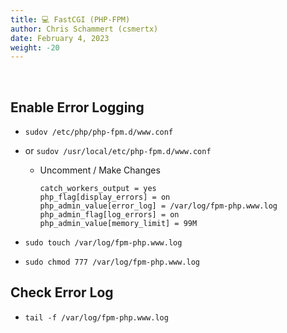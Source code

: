 ```yaml
---
title: 💻 FastCGI (PHP-FPM)
author: Chris Schammert (csmertx)
date: February 4, 2023
weight: -20
---
```


<br />

## Enable Error Logging

- ```sudov /etc/php/php-fpm.d/www.conf```

- or ```sudov /usr/local/etc/php-fpm.d/www.conf```

    - Uncomment / Make Changes

        ```
        catch_workers_output = yes
        php_flag[display_errors] = on
        php_admin_value[error_log] = /var/log/fpm-php.www.log
        php_admin_flag[log_errors] = on
        php_admin_value[memory_limit] = 99M
        ```

- ```sudo touch /var/log/fpm-php.www.log```

- ```sudo chmod 777 /var/log/fpm-php.www.log```

## Check Error Log

- ```tail -f /var/log/fpm-php.www.log```

